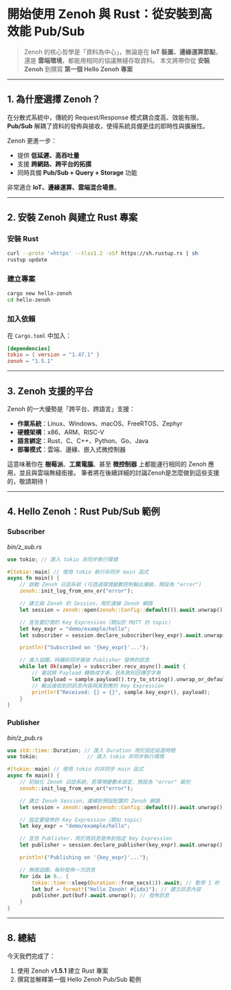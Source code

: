 # 開始使用 Zenoh 與 Rust：從安裝到高效能 Pub/Sub

> Zenoh 的核心哲學是「資料為中心」，無論是在 **IoT 裝置、邊緣運算節點**，還是 **雲端環境**，都能用相同的協議無縫存取資料。
> 本文將帶你從 **安裝 Zenoh** 到撰寫 **第一個 Hello Zenoh 專案**

---

## 1. 為什麼選擇 Zenoh？

在分散式系統中，傳統的 Request/Response 模式耦合度高、效能有限。
**Pub/Sub** 解耦了資料的發佈與接收，使得系統具備更佳的即時性與擴展性。

Zenoh 更進一步：

* 提供 **低延遲、高吞吐量**
* 支援 **跨網路、跨平台的拓撲**
* 同時具備 **Pub/Sub + Query + Storage** 功能

非常適合 **IoT、邊緣運算、雲端混合場景**。

---

## 2. 安裝 Zenoh 與建立 Rust 專案

### 安裝 Rust

```bash
curl --proto '=https' --tlsv1.2 -sSf https://sh.rustup.rs | sh
rustup update
```

### 建立專案

```bash
cargo new hello-zenoh
cd hello-zenoh
```

### 加入依賴

在 `Cargo.toml` 中加入：

```toml
[dependencies]
tokio = { version = "1.47.1" }
zenoh = "1.5.1"
```

---

## 3. Zenoh 支援的平台

Zenoh 的一大優勢是「跨平台、跨語言」支援：

* **作業系統**：Linux、Windows、macOS、FreeRTOS、Zephyr
* **硬體架構**：x86、ARM、RISC-V
* **語言綁定**：Rust、C、C++、Python、Go、Java
* **部署模式**：雲端、邊緣、嵌入式微控制器

這意味著你在 **樹莓派**、**工業電腦**、甚至 **微控制器** 上都能運行相同的 Zenoh 應用，並且與雲端無縫銜接。
筆者將在後續詳細的討論Zenoh是怎麼做到這些支援的，敬請期待！

---

## 4. Hello Zenoh：Rust Pub/Sub 範例

### Subscriber

_bin/z_sub.rs_
```rust
use tokio; // 匯入 tokio 非同步執行環境

#[tokio::main] // 使用 tokio 執行非同步 main 函式
async fn main() {
    // 啟動 Zenoh 日誌系統 (可透過環境變數控制輸出層級，預設為 "error")
    zenoh::init_log_from_env_or("error");

    // 建立與 Zenoh 的 Session，用於連線 Zenoh 網路
    let session = zenoh::open(zenoh::Config::default()).await.unwrap();

    // 宣告要訂閱的 Key Expression（類似於 MQTT 的 topic）
    let key_expr = "demo/example/hello";
    let subscriber = session.declare_subscriber(key_expr).await.unwrap();

    println!("Subscribed on '{key_expr}'...");

    // 進入迴圈，持續非同步接收 Publisher 發佈的訊息
    while let Ok(sample) = subscriber.recv_async().await {
        // 嘗試將 Payload 轉換成字串，若失敗則回傳空字串
        let payload = sample.payload().try_to_string().unwrap_or_default();
        // 輸出接收到的訊息內容與其對應的 Key Expression
        println!("Received: {} = {}", sample.key_expr(), payload);
    }
}
```

### Publisher

_bin/z_pub.rs_
```rust
use std::time::Duration; // 匯入 Duration 用於設定延遲時間
use tokio;                // 匯入 tokio 非同步執行環境

#[tokio::main] // 使用 tokio 的非同步 main 函式
async fn main() {
    // 初始化 Zenoh 日誌系統，若環境變數未設定，預設為 "error" 級別
    zenoh::init_log_from_env_or("error");

    // 建立 Zenoh Session，連線到預設配置的 Zenoh 網路
    let session = zenoh::open(zenoh::Config::default()).await.unwrap();

    // 設定要發佈的 Key Expression（類似 topic）
    let key_expr = "demo/example/hello";

    // 宣告 Publisher，用於將訊息發佈到指定 Key Expression
    let publisher = session.declare_publisher(key_expr).await.unwrap();

    println!("Publishing on '{key_expr}'...");

    // 無限迴圈，每秒發佈一次訊息
    for idx in 0.. {
        tokio::time::sleep(Duration::from_secs(1)).await; // 暫停 1 秒
        let buf = format!("Hello Zenoh! #{idx}"); // 建立訊息內容
        publisher.put(buf).await.unwrap(); // 發佈訊息
    }
}
```

---


## 8. 總結

今天我們完成了：

1. 使用 Zenoh v**1.5.1** 建立 Rust 專案
2. 撰寫並解釋第一個 Hello Zenoh Pub/Sub 範例
